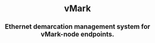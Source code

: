 <h1 align="center">vMark</h1>
<h2 align="center">Ethernet demarcation management system for vMark-node endpoints.</h2>
